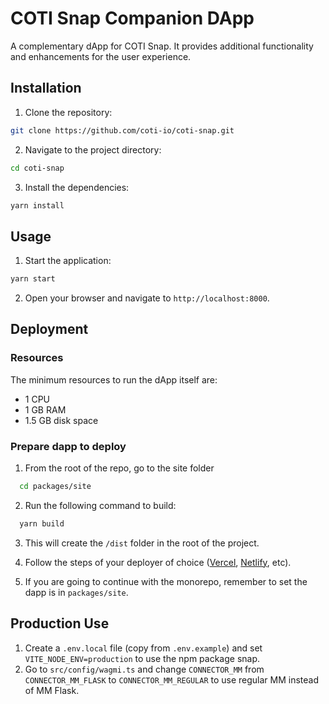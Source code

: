 # COTI Snap Companion DApp

A complementary dApp for COTI Snap. It provides additional functionality and enhancements for the user experience.

## Installation

1. Clone the repository:

```bash
git clone https://github.com/coti-io/coti-snap.git
```

2. Navigate to the project directory:

```bash
cd coti-snap
```

3. Install the dependencies:

```bash
yarn install
```

## Usage

1. Start the application:

```bash
yarn start
```

2. Open your browser and navigate to `http://localhost:8000`.

## Deployment

### Resources

The minimum resources to run the dApp itself are:

- 1 CPU
- 1 GB RAM
- 1.5 GB disk space

### Prepare dapp to deploy

1. From the root of the repo, go to the site folder

```bash
  cd packages/site
```

2. Run the following command to build:

```bash
  yarn build
```

3. This will create the `/dist` folder in the root of the project.

4. Follow the steps of your deployer of choice ([Vercel](https://vercel.com/docs/getting-started-with-vercel), [Netlify](https://docs.netlify.com/), etc).

5. If you are going to continue with the monorepo, remember to set the dapp is in `packages/site`.

## Production Use

1. Create a `.env.local` file (copy from `.env.example`) and set `VITE_NODE_ENV=production` to use the npm package snap.
2. Go to `src/config/wagmi.ts` and change `CONNECTOR_MM` from `CONNECTOR_MM_FLASK` to `CONNECTOR_MM_REGULAR` to use regular MM instead of MM Flask.

